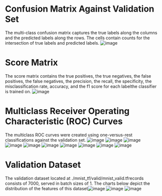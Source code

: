 # Confusion Matrix Against Validation Set
The multi-class confusion matrix captures the true labels along the columns and the predicted labels along the rows. The cells contain counts for the intersection of true labels and predicted labels. 
![image](images/9b752824969b15ae355d11de40a5284f.png)
# Score Matrix 
The score matrix contains the true positives, the true negatives, the false positives, the false negatives, the precision, the recall, the specificity, the misclassification rate, accuracy, and the f1 score for each labelthe classifier is trained on. 
![image](images/326ee09464d33b2bf680307359053783.png)
# Multiclass Receiver Operating Characteristic (ROC) Curves 
The multiclass ROC curves were created using one-versus-rest classifications against the validation set.
![image](images/56cf0b0756d2698b93a73b284463450f.png)
![image](images/42d86d323725317e1061ffcf825b65db.png)
![image](images/5e779e79bfb74bbb08cc2b4f2fb322ec.png)
![image](images/9d919e5a9d4eea7a1f9521f2a24b7de7.png)
![image](images/d0b8bd0b97b723bb2d667232903d9de7.png)
![image](images/2a97ce1fa0247ebc1f26eeb02ad93473.png)
![image](images/33938482e53e1af77c6979f0211b3b1b.png)
![image](images/6838072d0e8b115f09678eb3cd0bdca0.png)
![image](images/694e499a6b8d196c9c93cf2ada00afe6.png)
![image](images/7639e4b8d8c0aac9fc721b49dae68c26.png)
# Validation Dataset 
The validation dataset located at ./mnist_tf/valid/mnist_valid.tfrecords consists of 7000, served in batch sizes of 1.
 The charts below depict the distribution of the features of this dataset![image](./images/2a936345d989207cf87aac892f8f82cd.png)
![image](./images/e7b2629c2f59623ea0aefb24e80c214b.png)
![image](./images/9fbe145b29480ab4e2ef6a2fb362d522.png)
